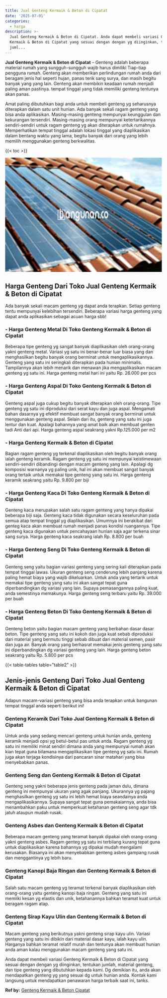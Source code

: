 ```yaml
---
title: Jual Genteng Kermaik & Beton di Cipatat
date: '2025-07-01'
categories:
  - harga
description: >-
  Jual Genteng Kermaik & Beton di Cipatat. Anda dapat membeli variasi Genteng
  Kermaik & Beton di Cipatat yang sesuai dengan dengan yg diinginkan, tentukan
  juml...
---
```


**Jual Genteng Kermaik & Beton di Cipatat** – Genteng adalah beberapa material rumah yang sungguh-sungguh wajib harus dimiliki Tiap-tiap pengguna rumah. Genteng akan memberikan perlindungan rumah anda dari beragam jenis hal seperti hujan, panas terik sang surya, dan masih begitu banyak yang yang lain. Genteng akan membikin keadaan rumah menjadi paling aman pastinya. tempat tinggal yang tidak memiliki genteng tentunya akan panas.

Amat paling dibutuhkan bagi anda untuk membeli genteng yg seharusnya diterapkan dalam satu unit hunian. Ada banyak sekali ragam genteng yang bisa anda aplikasikan. Masing-masing genteng mempunyai keunggulan dan kekurangan tersendiri. Masing-masing orang mempunyai ketertarikannya sendiri-sendiri untuk ragam genteng yg akan diterapkan untuk rumahnya. Memperhatikan tempat tinggal adalah lokasi tinggal yang diaplikasikan dalam bentang waktu yang lama, begitu banyak dari orang yang lebih memilih menggunakan genteng berkwalitas.

{{< toc >}}

![Jual Genteng Kermaik & Beton di Cipatat](/images/genteng-minimalis-murah02.png)

## Harga Genteng Dari Toko Jual Genteng Kermaik & Beton di Cipatat

Ada banyak sekali macam genteng yg dapat anda terapkan. Setiap genteng tentu mempunyai kelebihan tersendiri. Beberapa variasi harga genteng yang dapat anda aplikasikan sebagai acuan harga sbb!

### \- Harga Genteng Metal Di Toko Genteng Kermaik & Beton di Cipatat

Beberapa tipe genteng yg sangat banyak diaplikasikan oleh orang-orang yakni genteng metal. Variasi yg satu ini benar-benar luar biasa yang dan menghasilkan begitu banyak orang berminat untuk mengaplikasikannya. Genteng yang satu ini seringkali diterapkan pada hunian minimalis. Tampilannya akan lebih menarik dan menawan jika mengaplikasikan macam genteng yg satu ini. Harga genteng metal hari ini yaitu Rp. 26.000 per pcs

### \- Harga Genteng Aspal Di Toko Genteng Kermaik & Beton di Cipatat

Genteng aspal juga cukup begitu banyak diterapkan oleh orang-orang. Tipe genteng yg satu ini diproduksi dari serat kayu dan juga aspal. Mengamati bahan dasarnya yg efektif membuat sangat banyak orang berminat untuk menggunakan genteng aspal. Selain dari itu, genteng yang satu ini juga lentur dan kuat. Apalagi bahannya yang amat baik akan membuat genten tadi Anti dari api. Harga genteng aspal seakrang yakni Rp.125.000 per m2

### \- Harga Genteng Kermaik & Beton di Cipatat

Bagian ragam genteng yg terkenal diaplikasikan oleh begitu banyak orang ialah genteng keramik. Ragam genteng yg satu ini mempunyai keistimewaan sendiri-sendiri dibandingi dengan macam genteng yang lain. Apalagi dg komposisi warnanya yg paling unik, hal ini akan membuat sangat banyak orang tertaik untuk memakai tipe genteng yang satu ini. Harga genteng keramik seakrang yaitu Rp. 9.800 per biji

### \- Harga Genteng Kaca Di Toko Genteng Kermaik & Beton di Cipatat

Genteng kaca merupakan salah satu ragam genteng yang hanya dipakai beberapa biji saja. Genteng kaca tidak digunakan secara keseluruhan pada semua atap tempat tinggal yg diaplikasikan. Umumnya ini berakibat dari genteg kaca akan membuat rumah menjadi panas kondisi ruangannya. Tipe genteng kaca digunakan untuk pencahayaan hunian saja agar terkena sinar sang surya. Harga genteng kaca seakrang ialah Rp. 8.800 per buah

### \- Harga Genteng Seng Di Toko Genteng Kermaik & Beton di Cipatat

Genteng seng yaitu bagian variasi genteng yang sering kali diterapkan pada tempat tinggal lawas. Ukuran genteng seng cenderung lebih panjang karena paling hemat biaya yang wajib dikeluarkan. Untuk anda yang tertarik untuk memakai tipe genteng yang satu ini akan sangat tepat guna diperbandingkan dg variasi yang lain. Supaya pemasangannya paling kuat, anda semestinya memakunya. Harga genteng seng terbaru yaitu Rp. 39.000 per buah

### \- Harga Genteng Beton Di Toko Genteng Kermaik & Beton di Cipatat

Genteng beton yaitu bagian macam genteng yang berbahan dasar dasar beton. Tipe genteng yang satu ini kokoh dan juga kuat sebab diproduksi dari material yang bermutu tinggi sebab dibuat dari material semen, pasir dan juga air. Banyak orang yang berhasrat memakai jenis genteng yang satu ini diperbandingkan dg variasi genteng yang lain. Harga genteng beton seakrang yaitu Rp. 5.800 per pcs

{{< table-tables table="table2" >}}

## Jenis-jenis Genteng Dari Toko Jual Genteng Kermaik & Beton di Cipatat

Adapun macam-variasi genteng yang bisa anda terapkan untuk bangunan tempat tinggal anda seperti berikut ini!

### Genteng Keramik Dari Toko Jual Genteng Kermaik & Beton di Cipatat

Untuk anda yang sedang mencari genteng untuk hunian anda, genteng keramik menjadi opsi yg betul-betul pas untuk anda. Ragam genteng yg satu ini memiliki minat sendiri dimana anda yang mempunyai rumah akan kian tepat guna bilamana mengaplikasikan tipe genteng yg satu ini. Rumah juga akan terjaga kondisinya dari pancaran sinar matahari yang bisa menyebabkan panas.

### Genteng Seng dan Genteng Kermaik & Beton di Cipatat

Genteng seng yakni beberapa jenis genteng pada jaman dulu, dimana genteng ini mempunyai ukuran yang agak panjang. Ukurannya yg pajang menghasilkan genteng yg satu ini lebih hemat biaya seandainya anda mengaplikasikannya. Supaya sangat tepat guna pemakaiannya, anda bisa menambahkan paku untuk memperkuat ketahanan genteng seng agar tdk jatuh ataupun mudah rusak.

### Genteng Asbes dan Genteng Kermaik & Beton di Cipatat

Beberapa macam genteng yang teramat banyak dipakai oleh orang-orang yakni genteng asbes. Ragam genteg yg satu ini terbilang kurang tepat guna untuk diaplikasikan karena bahannya yg dipakai mudah mengalami kerusakan. Biasanya ini akan menyebabkan genteng asbes gampang rusak dan menggantinya yg lebih baru.

### Genteng Kanopi Baja Ringan dan Genteng Kermaik & Beton di Cipatat

Salah satu macam genteng yg teramat terkenal banyak diaplikasikan oleh orang-orang yaitu genteng kanopi baja ringan. Genteng yang satu ini memiiki kesan yg elastis dan unik, ketahanannya bahkan teramat kuat untuk beragam ragam atap.

### Genteng Sirap Kayu Ulin dan Genteng Kermaik & Beton di Cipatat

Macam genteng yang berikutnya yakni genteng sirap kayu ulin. Variasi genteng yang satu ini dibikin dari material dasar kayu, ialah kayu ulin. Harganya bahkan teramat relatif murah dan tentunya akan membuat hunian anda aman kalau menggunakan macam genteng yang satu ini.

Anda dapat membeli variasi Genteng Kermaik & Beton di Cipatat yang sesuai dengan dengan yg diinginkan, tentukan jumlah, material genteng, dan tipe genteng yang dibutuhkan kepada kami. Dg demikian itu, anda akan mendapatkan genteng yg yang sesuai dg untuk hunian anda. Kontak kami langsung untuk mendapatkan penawaran harga terbaik saat ini, tanks.

**Ref by:**  [Genteng Kermaik & Beton  Cipatat](https://id.wikipedia.org/wiki/Genteng)
